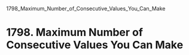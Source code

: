 1798_Maximum_Number_of_Consecutive_Values_You_Can_Make
# 1798. Maximum Number of Consecutive Values You Can Make

